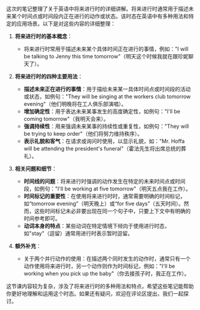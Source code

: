 这次的笔记整理了关于英语中将来进行时的详细讲解。将来进行时通常用于描述未来某个时间点或时间段内正在进行的动作或状态。该时态在英语中有多种用法和特定的应用场景。以下是对这些内容的详细整理：

1. **将来进行时的基本概念**：
   - 将来进行时常用于描述未来某个具体时间正在进行的事情，例如："I will be talking to Jenny this time tomorrow"（明天这个时候我就在跟珍妮聊天了）。

2. **将来进行时的四种主要用法**：
   - **描述未来正在进行的事情**：用于描绘未来某一具体时间点或时间段的活动或状态，如例句："They will be singing at the workers club tomorrow evening"（他们明晚将在工人俱乐部演唱）。
   - **增加确定性**：用于表达未来某事发生的高度确定性，如例句："I'll be coming tomorrow"（我明天会来）。
   - **强调持续性**：用来强调未来某事的持续性或重复性，如例句："They will be trying to keep order"（他们将努力维持秩序）。
   - **表示礼貌和客气**：在请求或询问时使用，以显示礼貌，如："Mr. Hoffa will be attending the president's funeral"（霍法先生将出席总统的葬礼）。

3. **相关问题和细节**：
   - **时间线的问题**：将来进行时强调的动作发生在特定的未来时间点或时间段，如例句："I'll be working at five tomorrow"（明天五点我在工作）。
   - **时间标记的重要性**：在使用将来进行时时，通常需要明确的时间标记，如“tomorrow evening”（明天晚上）或“for five days”（五天时间）。然而，这些时间标记未必非要出现在同一个句子中，只要上下文中有明确的时间参考即可。
   - **动词本身的特点**：某些动词在特定情境下倾向于使用进行时态，如"stay"（逗留）通常用进行时表示暂时逗留。

4. **额外补充**：
   - 关于两个并行动作的使用：在描述两个同时发生的动作时，通常只有一个动作使用将来进行时，另一个动作则作为时间标记，例如："I'll be working when you pick up the baby"（你去接孩子时，我正在工作）。

这节课内容较为复杂，涉及了将来进行时的多种用法和特点，希望这些笔记能帮助你更好地理解和运用这个时态。如果还有疑问，欢迎在评论区提出，我们一起探讨。